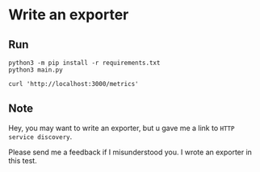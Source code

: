 # Write an exporter

## Run
```
python3 -m pip install -r requirements.txt
python3 main.py

curl 'http://localhost:3000/metrics'
```

## Note
Hey, you may want to write an exporter, but u gave me a link to `HTTP service discovery`.

Please send me a feedback if I misunderstood you. I wrote an exporter in this test.